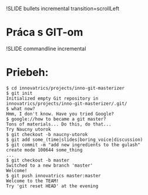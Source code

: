 !SLIDE bullets incremental transition=scrollLeft
# Práca s GIT-om

!SLIDE commandline incremental 
# Priebeh: #

    $ cd innovatrics/projects/inno-git-masterizer
    $ git init 
    Initialized empty Git repository in
    innovatrics/projects/inno-git-masterizer/.git/
    $ what now?
    Hmm, I don't know. Have you tried Google?
    $ google://how to became a git master?
    Tons of materials... Do this, do that...
    Try Naucny utorok
    $ git checkout -b naucny-utorok
    $ git add some_(time|slides|boring_voice|discussion)
    $ git commit -m "add new ingredients to the gulash"
    create mode 100644 some_thing
    ...
    $ git checkout -b master
    Switched to a new branch 'master'
    Welcome!
    $ git push innovatrics master:master
    Welcome to the TEAM!
    Try 'git reset HEAD' at the evening

